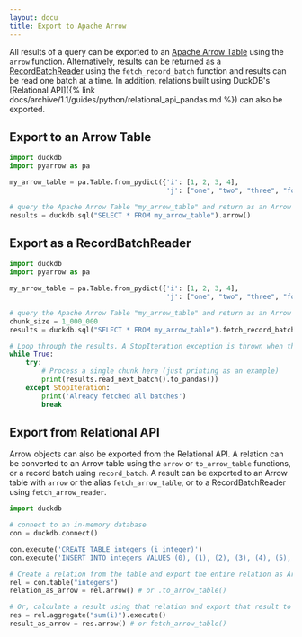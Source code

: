 ```yaml
---
layout: docu
title: Export to Apache Arrow
---
```


All results of a query can be exported to an [Apache Arrow Table](https://arrow.apache.org/docs/python/generated/pyarrow.Table.html) using the `arrow` function. Alternatively, results can be returned as a [RecordBatchReader](https://arrow.apache.org/docs/python/generated/pyarrow.ipc.RecordBatchStreamReader.html) using the `fetch_record_batch` function and results can be read one batch at a time. In addition, relations built using DuckDB's [Relational API]({% link docs/archive/1.1/guides/python/relational_api_pandas.md %}) can also be exported.

## Export to an Arrow Table

```python
import duckdb
import pyarrow as pa

my_arrow_table = pa.Table.from_pydict({'i': [1, 2, 3, 4],
                                       'j': ["one", "two", "three", "four"]})

# query the Apache Arrow Table "my_arrow_table" and return as an Arrow Table
results = duckdb.sql("SELECT * FROM my_arrow_table").arrow()
```

## Export as a RecordBatchReader

```python
import duckdb
import pyarrow as pa

my_arrow_table = pa.Table.from_pydict({'i': [1, 2, 3, 4],
                                       'j': ["one", "two", "three", "four"]})

# query the Apache Arrow Table "my_arrow_table" and return as an Arrow RecordBatchReader
chunk_size = 1_000_000
results = duckdb.sql("SELECT * FROM my_arrow_table").fetch_record_batch(chunk_size)

# Loop through the results. A StopIteration exception is thrown when the RecordBatchReader is empty
while True:
    try:
        # Process a single chunk here (just printing as an example)
        print(results.read_next_batch().to_pandas())
    except StopIteration:
        print('Already fetched all batches')
        break
```

## Export from Relational API

Arrow objects can also be exported from the Relational API. A relation can be converted to an Arrow table using the `arrow` or `to_arrow_table` functions, or a record batch using `record_batch`.
A result can be exported to an Arrow table with `arrow` or the alias `fetch_arrow_table`, or to a RecordBatchReader using `fetch_arrow_reader`.

```python
import duckdb

# connect to an in-memory database
con = duckdb.connect()

con.execute('CREATE TABLE integers (i integer)')
con.execute('INSERT INTO integers VALUES (0), (1), (2), (3), (4), (5), (6), (7), (8), (9), (NULL)')

# Create a relation from the table and export the entire relation as Arrow
rel = con.table("integers")
relation_as_arrow = rel.arrow() # or .to_arrow_table()

# Or, calculate a result using that relation and export that result to Arrow
res = rel.aggregate("sum(i)").execute()
result_as_arrow = res.arrow() # or fetch_arrow_table()
```